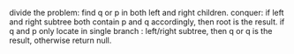 divide the problem: find q or p in both left and right children.
conquer:  if left and right subtree both contain p and q accordingly, then root is the result. if q and p only locate in single branch : left/right subtree, then q or q is the result, otherwise return null.